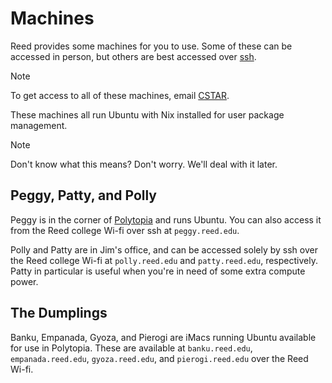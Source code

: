 # Machines

Reed provides some machines for you to use. Some of these can be accessed in
person, but others are best accessed over [ssh](/shell/ssh.md).

> [!NOTE]
> To get access to all of these machines, email
> [CSTAR](mailto:cstar@groups.reed.edu).

These machines all run Ubuntu with Nix installed for user package management.

> [!NOTE]
> Don't know what this means? Don't worry. We'll deal with it later.

## Peggy, Patty, and Polly

Peggy is in the corner of [Polytopia](polytopia.md) and runs Ubuntu. You can
also access it from the Reed college Wi-fi over ssh at `peggy.reed.edu`.

Polly and Patty are in Jim's office, and can be accessed solely by ssh over
the Reed college Wi-fi at `polly.reed.edu` and `patty.reed.edu`,
respectively. Patty in particular is useful when you're in need of some extra
compute power.

## The Dumplings

Banku, Empanada, Gyoza, and Pierogi are iMacs running Ubuntu available for
use in Polytopia. These are available at `banku.reed.edu`,
`empanada.reed.edu`, `gyoza.reed.edu`, and `pierogi.reed.edu` over the Reed
Wi-fi.
